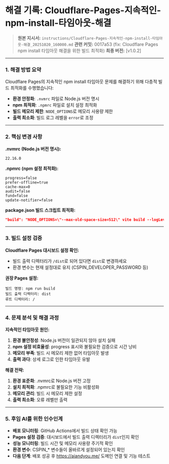 # 해결 기록: Cloudflare-Pages-지속적인-npm-install-타임아웃-해결

> **원본 지시서:** `instructions/Cloudflare-Pages-지속적인-npm-install-타임아웃-해결_20251020_160000.md`
> **관련 커밋:** 0017a53 (fix: Cloudflare Pages npm install 타임아웃 해결을 위한 빌드 최적화)
> **최종 버전:** [v1.0.2]

---

### 1. 해결 방법 요약

Cloudflare Pages의 지속적인 npm install 타임아웃 문제를 해결하기 위해 다층적 빌드 최적화를 수행했습니다:

- **환경 안정화**: `.nvmrc` 파일로 Node.js 버전 명시
- **npm 최적화**: `.npmrc` 파일로 설치 설정 최적화
- **빌드 메모리 제한**: `NODE_OPTIONS`로 메모리 사용량 제한
- **출력 최소화**: 빌드 로그 레벨을 `error`로 조정

---

### 2. 핵심 변경 사항

**.nvmrc (Node.js 버전 명시):**
```
22.16.0
```

**.npmrc (npm 설정 최적화):**
```
progress=false
prefer-offline=true
cache-max=0
audit=false
fund=false
update-notifier=false
```

**package.json 빌드 스크립트 최적화:**
```json
"build": "NODE_OPTIONS=\"--max-old-space-size=512\" vite build --logLevel error"
```

---

### 3. 빌드 설정 검증

**Cloudflare Pages 대시보드 설정 확인:**
- 빌드 출력 디렉터리가 `/dist`로 되어 있다면 `dist`로 변경하세요
- 환경 변수는 현재 설정대로 유지 (CSPIN_DEVELOPER_PASSWORD 등)

**권장 Pages 설정:**
```
빌드 명령: npm run build
빌드 출력 디렉터리: dist
루트 디렉터리: /
```

---

### 4. 문제 분석 및 해결 과정

**지속적인 타임아웃 원인:**
1. **환경 불안정성**: Node.js 버전이 일관되지 않아 설치 실패
2. **npm 설정 비효율성**: progress 표시와 불필요한 검증으로 시간 낭비
3. **메모리 부족**: 빌드 시 메모리 제한 없어 타임아웃 발생
4. **출력 과다**: 상세 로그로 인한 타임아웃 유발

**해결 전략:**
1. **환경 표준화**: .nvmrc로 Node.js 버전 고정
2. **설치 최적화**: .npmrc로 불필요한 기능 비활성화
3. **메모리 관리**: 빌드 시 메모리 제한 설정
4. **출력 최소화**: 오류 레벨만 출력

---

### 5. 후임 AI를 위한 인수인계

- **배포 모니터링**: GitHub Actions에서 빌드 상태 확인 가능
- **Pages 설정 검증**: 대시보드에서 빌드 출력 디렉터리가 `dist`인지 확인
- **성능 모니터링**: 빌드 시간 및 메모리 사용량 주기적 확인
- **환경 변수**: CSPIN_* 변수들이 올바르게 설정되어 있는지 확인
- **다음 단계**: 배포 성공 후 https://aiandyou.me/ 도메인 연결 및 기능 테스트